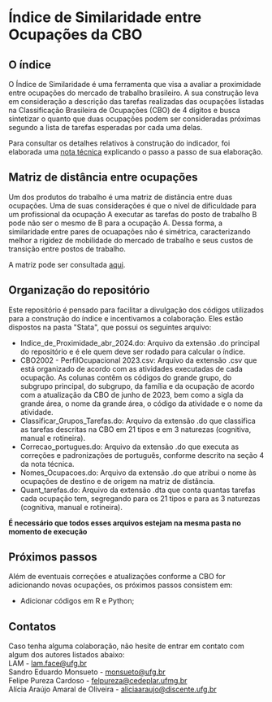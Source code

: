 # Índice de Similaridade entre Ocupações da CBO

## O índice

O Índice de Similaridade é uma ferramenta que visa a avaliar a proximidade entre ocupações do mercado de trabalho brasileiro. A sua construção leva em consideração a descrição das tarefas realizadas das ocupações listadas na Classificação Brasileira de Ocupações (CBO) de 4 dígitos e busca sintetizar o quanto que duas ocupações podem ser consideradas próximas segundo a lista de tarefas esperadas por cada uma delas.

Para consultar os detalhes relativos à construção do indicador, foi elaborada uma [nota técnica](https://lam.face.ufg.br/) explicando o passo a passo de sua elaboração.

## Matriz de distância entre ocupações

Um dos produtos do trabalho é uma matriz de distância entre duas ocupações. Uma de suas considerações é que o nível de dificuldade para um profissional da ocupação A executar as tarefas do posto de trabalho B pode não ser o mesmo de B para a ocupação A. Dessa forma, a similaridade entre pares de ocuapações não é simétrica, caracterizando melhor a rigidez de mobilidade do mercado de trabalho e seus custos de transição entre postos de trabalho.

A matriz pode ser consultada [aqui](https://data.mendeley.com/datasets/vstnv3vdns/1).

## Organização do repositório

Este repositório é pensado para facilitar a divulgação dos códigos utilizados para a construção do índice e incentivamos a colaboração. Eles estão dispostos na pasta "Stata", que possui os seguintes arquivo:

* Indice_de_Proximidade_abr_2024.do: Arquivo da extensão .do principal do repositório e é ele quem deve ser rodado para calcular o índice.
* CBO2002 - PerfilOcupacional 2023.csv: Arquivo da extensão .csv que está organizado de acordo com as atividades executadas de cada ocupação. As colunas contêm os códigos do grande grupo, do subgrupo principal, do subgrupo, da família e da ocupação de acordo com a atualização da CBO de junho de 2023, bem como a sigla da grande área, o nome da grande área, o código da atividade e o nome da atividade.
* Classificar_Grupos_Tarefas.do: Arquivo da extensão .do que classifica as tarefas descritas na CBO em 21 tipos e em 3 naturezas (cognitiva, manual e rotineira).
* Correcao_portugues.do: Arquivo da extensão .do que executa as correções e padronizações de português, conforme descrito na seção 4 da nota técnica.
* Nomes_Ocupacoes.do: Arquivo da extensão .do que atribui o nome às ocupações de destino e de origem na matriz de distância.
* Quant_tarefas.do: Arquivo da extensão .dta que conta quantas tarefas cada ocupação tem, segregando para os 21 tipos e para as 3 naturezas (cognitiva, manual e rotineira).

**É necessário que todos esses arquivos estejam na mesma pasta no momento de execução**

## Próximos passos

Além de eventuais correções e atualizações conforme a CBO for adicionando novas ocupações, os próximos passos consistem em:

* Adicionar códigos em R e Python;

## Contatos

Caso tenha alguma colaboração, não hesite de entrar em contato com algum dos autores listados abaixo:  
LAM - lam.face@ufg.br  
Sandro Eduardo Monsueto - monsueto@ufg.br  
Felipe Pureza Cardoso - felpureza@cedeplar.ufmg.br  
Alícia Araújo Amaral de Oliveira - aliciaaraujo@discente.ufg.br  

